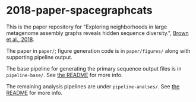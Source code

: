 # 2018-paper-spacegraphcats

This is the paper repository for "Exploring neighborhoods in large
metagenome assembly graphs reveals hidden sequence diversity.",
[Brown et al., 2018](https://www.biorxiv.org/content/early/2018/11/05/462788).

The paper in `paper/`; figure generation code is in `paper/figures/` along
with supporting pipeline output.

The base pipeline for generating the primary sequence output files is in
`pipeline-base/`. See [the README](pipeline-base/README.md) for more info.

The remaining analysis pipelines are under `pipeline-analses/`. See
[the README](pipeline-analyses/README.md) for more info.
